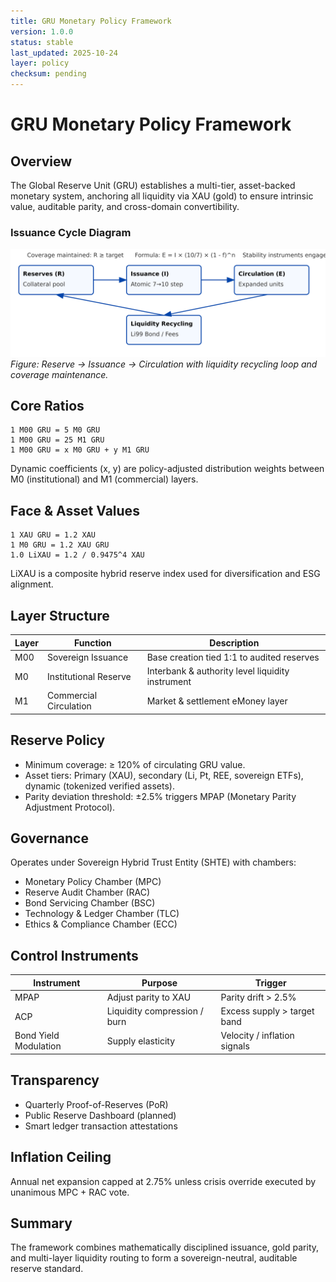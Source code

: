 ```yaml
---
title: GRU Monetary Policy Framework
version: 1.0.0
status: stable
last_updated: 2025-10-24
layer: policy
checksum: pending
---
```

# GRU Monetary Policy Framework

## Overview
The Global Reserve Unit (GRU) establishes a multi-tier, asset-backed monetary system, anchoring all liquidity via XAU (gold) to ensure intrinsic value, auditable parity, and cross-domain convertibility.

### Issuance Cycle Diagram
![GRU Issuance Cycle](../media/issuance_cycle.svg)
*Figure: Reserve → Issuance → Circulation with liquidity recycling loop and coverage maintenance.*

## Core Ratios
```
1 M00 GRU = 5 M0 GRU
1 M00 GRU = 25 M1 GRU
1 M00 GRU = x M0 GRU + y M1 GRU
```
Dynamic coefficients (x, y) are policy-adjusted distribution weights between M0 (institutional) and M1 (commercial) layers.

## Face & Asset Values
```
1 XAU GRU = 1.2 XAU
1 M0 GRU = 1.2 XAU GRU
1.0 LiXAU = 1.2 / 0.9475^4 XAU
```
LiXAU is a composite hybrid reserve index used for diversification and ESG alignment.

## Layer Structure
| Layer | Function | Description |
|-------|----------|-------------|
| M00 | Sovereign Issuance | Base creation tied 1:1 to audited reserves |
| M0  | Institutional Reserve | Interbank & authority level liquidity instrument |
| M1  | Commercial Circulation | Market & settlement eMoney layer |

## Reserve Policy
- Minimum coverage: ≥ 120% of circulating GRU value.
- Asset tiers: Primary (XAU), secondary (Li, Pt, REE, sovereign ETFs), dynamic (tokenized verified assets).
- Parity deviation threshold: ±2.5% triggers MPAP (Monetary Parity Adjustment Protocol).

## Governance
Operates under Sovereign Hybrid Trust Entity (SHTE) with chambers:
- Monetary Policy Chamber (MPC)
- Reserve Audit Chamber (RAC)
- Bond Servicing Chamber (BSC)
- Technology & Ledger Chamber (TLC)
- Ethics & Compliance Chamber (ECC)

## Control Instruments
| Instrument | Purpose | Trigger |
|------------|---------|---------|
| MPAP | Adjust parity to XAU | Parity drift > 2.5% |
| ACP | Liquidity compression / burn | Excess supply > target band |
| Bond Yield Modulation | Supply elasticity | Velocity / inflation signals |

## Transparency
- Quarterly Proof-of-Reserves (PoR)
- Public Reserve Dashboard (planned)
- Smart ledger transaction attestations

## Inflation Ceiling
Annual net expansion capped at 2.75% unless crisis override executed by unanimous MPC + RAC vote.

## Summary
The framework combines mathematically disciplined issuance, gold parity, and multi-layer liquidity routing to form a sovereign-neutral, auditable reserve standard.
